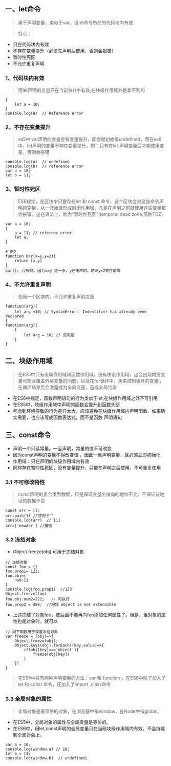 ## 一、let命令
> 用于声明变量，类似于var，但let命令所在的代码块内有效

> 特点：
- 只在代码块内有效
- 不存在变量提升（必须先声明后使用，否则会报错）
- 暂时性死区
- 不允许重复声明

### 1、代码块内有效
> 用let声明的变量只在当前块{}中有效,在块级作用域外是拿不到的
```
{
    let a = 10;
}
console.log(a)  // Reference error
```
### 2、不存在变量提升
> es5中 var声明的变量会有变量提升，即会赋初始值undefined，而在es6中，let声明的变量不存在变量提升。即：只有在let 声明变量后才能使用变量，否则会报错
```
console.log(a)  // undefined
console.log(b)  // reference error
var a = 10;
let b = 11;
```
### 3、暂时性死区
> ES6规定，在区块中只要存在let 和 const 命令，这个区块会对这些命令声明的变量，从一开始就形成封闭作用域，凡是在声明之前就使用这些变量都会报错。这在语法上，称为“暂时性死区”(temporal dead zone,简称TDZ)
```
var a = 10;
{ 
    a = 11; // referenc error
    let a;
}

# 例2
function bar(x=y,y=2){
    return [x,y]
}
bar(); //报错，因为x=y 这一步，y还未声明。建议y=2放在前面
```
### 4、不允许重复声明
> 在同一个区块内，不允许重复声明变量
```
function(arg){
    let arg =10; // SyntaxError： Indentifier has already been declared
}
function(arg){
    {
        let arg = 10; // 没问题
    }
}
```
## 二、块级作用域
> 在ES5中只有全局作用域和函数作用域，没有块级作用域，这会出现内层变量可能会覆盖外层变量的问题，以及在for循环中，用来控制循环的变量i，在循环结束后会泄露成为全局变量，造成全局污染

- 在ES6中规定，函数声明语句的行为类似于let,在块级作用域之外不可引用
- 在ES5中，块级作用域中声明的函数会提升到函数头部
- 考虑到环境导致的行为差异太大，应该避免在块级作用域内声明函数。如果确实需要，也应该写成函数表达式，而不是函数 声明语句

## 三、const命令
- 声明一个只读常量。一旦声明，常量的值不可改变
- 因为const声明的变量不得改变值 ，因此一旦声明变量，就必须立即初始化
- 作用域：只在声明的块级作用域内有效
- 同样存在暂时性死区，没有变量提升，只能在声明之后使用、不可重复使用

### 3.1  不可修改特性
> const声明的复合类型数据，只是保证变量名指向的地址不变，不保证该地址的数据不变
```
const arr = [];
arr.push(1) //可执行‘’
console.log(arr)  // [1]
arr=['newArr'] //报错

```
### 3.2  冻结对象
- Object.freeze(obj)  可用于冻结对象
```
// 冻结对象
const foo = {}
foo.prop1= 123;
foo.obj={
    num:11
}
console.log(foo.prop1)  //123
Object.freeze(foo)
foo.obj.num2=222;   // 可执行
foo.prop2 = 456;  //报错 object is not extensible
```
- 上述冻结了对象foo，使后面不能再向foo添加任何属性了。但是，当对象的属性也是对象时，就可以
```
// 如下函数用于深度冻结对象
var freeze = (obj)=>{
    Object.freeze(obj);
    Object.keys(obj).forEach((key,value)=>{
        if(obj[key]==='object'){
            freeze(obj[key])
        }
    })
}
```

> 在ES5中只有两种声明变量的方法：var 和 function 。在ES6中除了加入了let 和 const 命令，还加入了import ,class命令
### 3.3 全局对象的属性
> 全局对象是最顶层的对象，在浏览器中指window，在Node中指global。
- 在ES5中，全局对象的属性与全局变量是等价的。
- 在ES6中，用let,const声明的全局变量只在当前块级作用域内有效，不会持载到全局对象上。
```
var a = 10;
console.log(window.a) // 10;
let b = 11;
console.log(window.b)  // undefined;
```

